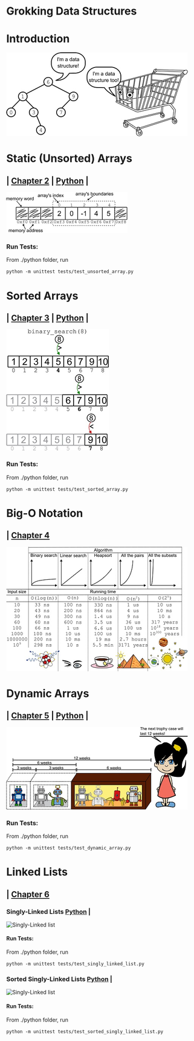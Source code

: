 # Grokking Data Structures

# **Introduction**
![Data structures vignette](./readme/thumbs/CH01_UN01_La_Rocca3.md.jpg)

# **Static (Unsorted) Arrays**
## | [Chapter 2](https://livebook.manning.com/book/...) | [Python](https://github.com/mlarocca/gda/blob/main/python/arrays/unsorted_array.py) |


![Arrays in memory](./readme/thumbs/CH02_UN06_La_Rocca3.md.jpg)

### Run Tests: 
From ./python folder, run
```console
python -m unittest tests/test_unsorted_array.py
```

# **Sorted Arrays**
## | [Chapter 3](https://livebook.manning.com/book/...) | [Python](https://github.com/mlarocca/gda/blob/main/python/arrays/sorted_array.py) |

![Binary search](./readme/thumbs/CH03_UN08_La_Rocca3.md.jpg)

### Run Tests: 
From ./python folder, run
```console
python -m unittest tests/test_sorted_array.py
```

# **Big-O Notation**
## | [Chapter 4](https://livebook.manning.com/book/...)

![Big-O notation and the real world](./readme/thumbs/CH04_UN04_La_Rocca3.md.jpg)

# **Dynamic Arrays**
## | [Chapter 5](https://livebook.manning.com/book/...) | [Python](https://github.com/mlarocca/gda/blob/main/python/arrays/dynamic_array.py) |

![Doubling strategy to grow a dynamic array](./readme/thumbs/CH05_UN05_La_Rocca3.md.jpg)

### Run Tests: 
From ./python folder, run
```console
python -m unittest tests/test_dynamic_array.py
```

# **Linked Lists**
## | [Chapter 6](https://livebook.manning.com/book/...) 

### Singly-Linked Lists [Python](https://github.com/mlarocca/gda/blob/main/python/linked_lists/singly_linked_list.py) |

![Singly-Linked list](./readme/thumbs/CH06_UN05_La_Rocca3.md.jpg)

#### Run Tests: 
From ./python folder, run
```console
python -m unittest tests/test_singly_linked_list.py
```

### Sorted Singly-Linked Lists [Python](https://github.com/mlarocca/gda/blob/main/python/linked_lists/sorted_singly_linked_list.py) |

![Singly-Linked list](./readme/thumbs/CH06_UN05_La_Rocca3.md.jpg)

#### Run Tests: 
From ./python folder, run
```console
python -m unittest tests/test_sorted_singly_linked_list.py
```
